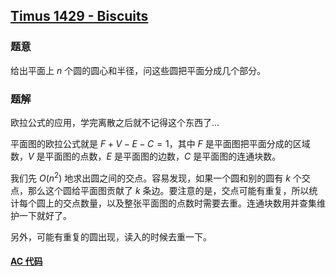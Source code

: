 ## [Timus 1429 - Biscuits](http://acm.timus.ru/problem.aspx?space=1&num=1429)

### 题意

给出平面上 $n$ 个圆的圆心和半径，问这些圆把平面分成几个部分。

### 题解

欧拉公式的应用，学完离散之后就不记得这个东西了...

平面图的欧拉公式就是 $F+V-E-C = 1$，其中 $F$ 是平面图把平面分成的区域数，$V$ 是平面图的点数，$E$ 是平面图的边数，$C$ 是平面图的连通块数。

我们先 $O(n^2)$ 地求出圆之间的交点。容易发现，如果一个圆和别的圆有 $k$ 个交点，那么这个圆给平面图贡献了 $k$ 条边。要注意的是，交点可能有重复，所以统计每个圆上的交点数量，以及整张平面图的点数时需要去重。连通块数用并查集维护一下就好了。

另外，可能有重复的圆出现，读入的时候去重一下。

#### [AC 代码](https://github.com/TsReaper/Competitive-Programming/blob/master/timus/1429/sol.cpp)
